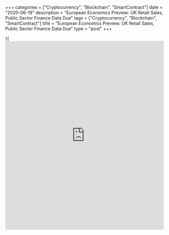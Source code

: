 +++
categories = ["Cryptocurrency", "Blockchain", "SmartContract"]
date = "2020-06-19"
description = "European Economics Preview: UK Retail Sales, Public Sector Finance Data Due"
tags = ["Cryptocurrency", "Blockchain", "SmartContract"]
title = "European Economics Preview: UK Retail Sales, Public Sector Finance Data Due"
type = "post"
+++

{{<iframe id="large-banner" src="https://www.bounty.group/#slide=21.0" width="100%" height="600" scrolling="no" style="border: 0px solid rgb(216, 221, 230); border-radius: 3px;">}}

Retail sales and public sector finances from the UK are due on Friday,
headlining a light day for the European economic [news](https://www.letsplayfx.com/blog/forex-news-website/).

At 2.00 am ET, the Office for National Statistics publishes UK retail
sales and public sector net borrowing figures for May. Economists
forecast retail sales volume to rise 5.7 percent on month in May,
reversing an 18.1 percent decrease in April.

The UK budget deficit is expected to widen to GBP 47.3 billion in May
from GBP 61.4 billion in April.

In the meantime, producer price data is due from Germany. Prices are
expected to drop 2.1 percent annually, following a 1.9 percent drop in
April.

At 4.00 am ET, the European Central Bank issues euro area current
account data for April. The surplus totaled EUR 27.4 billion in March.

Also, industrial production and producer price data is due from Poland.
Industrial output is expected to decline 16.8 percent on a yearly basis,
following a 24.6 percent decrease in April. At the same time, producer
prices are forecast to drop 1.5 percent annually versus a 1.3 percent
fall a month ago.

At 6.30 am ET, Russia's central bank announces its interest rate
decision. The bank is set to cut its benchmark rate by 100 basis points
to 4.50 percent.

For comments and feedback [contact](https://www.playgroundfx.com/contact/): editorial@rtt[news](https://www.letsplayfx.com/blog/forex-news-website/).com

[Business News][1]

   1. www.rtt[news](https://www.letsplayfx.com/blog/forex-news-website/).com/Content/Business.aspx
